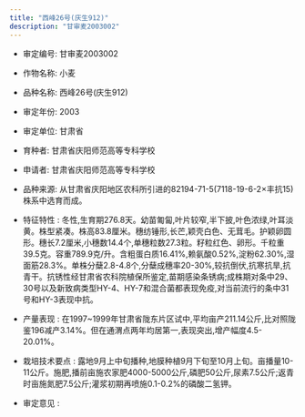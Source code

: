 ```yaml
---
title: "西峰26号(庆生912)"
description: "甘审麦2003002"
---
```

* 审定编号:  甘审麦2003002

*  作物名称:  小麦

*  品种名称:  西峰26号(庆生912)

*  审定年份:  2003

*  审定单位:  甘肃省

* 育种者:  甘肃省庆阳师范高等专科学校

*  申请者:  甘肃省庆阳师范高等专科学校

*  品种来源:  从甘肃省庆阳地区农科所引进的82194-71-5(7118-19-6-2×丰抗15)株系中选育而成。

*  特征特性 : 
冬性,生育期276.8天。幼苗匍匐,叶片较窄,半下披,叶色浓绿,叶耳淡黄。株型紧凑。株高83.8厘米。穗纺锤形,长芒,颖壳白色、无茸毛。护颖卵圆形。穗长7.2厘米,小穗数14.4个,单穗粒数27.3粒。籽粒红色、卵形。千粒重39.5克。容重789.9克/升。含粗蛋白质16.41%,赖氨酸0.52%,淀粉62.30%,湿面筋28.3%。单株分蘖2.8-4.8个,分蘖成穗率20-30%,较抗倒伏,抗寒抗旱,抗青干。抗锈性经甘肃省农科院植保所鉴定,苗期感染条锈病;成株期对条中29、30号以及新致病类型HY-4、HY-7和混合菌都表现免疫,对当前流行的条中31号和HY-3表现中抗。
 
*  产量表现 : 
在1997~1999年甘肃省陇东片区试中,平均亩产211.14公斤,比对照陇鉴196减产3.14%。但在通渭点两年均居第一,表现突出,增产幅度4.5-20.01%。

*  栽培技术要点 : 
露地9月上中旬播种,地膜种植9月下旬至10月上旬。亩播量10-11公斤。施肥,播前亩施农家肥4000-5000公斤,磷肥50公斤,尿素7.5公斤;返青时亩施氮肥7.5公斤;灌浆初期再喷施0.1-0.2%的磷酸二氢钾。

*  审定意见 : 

